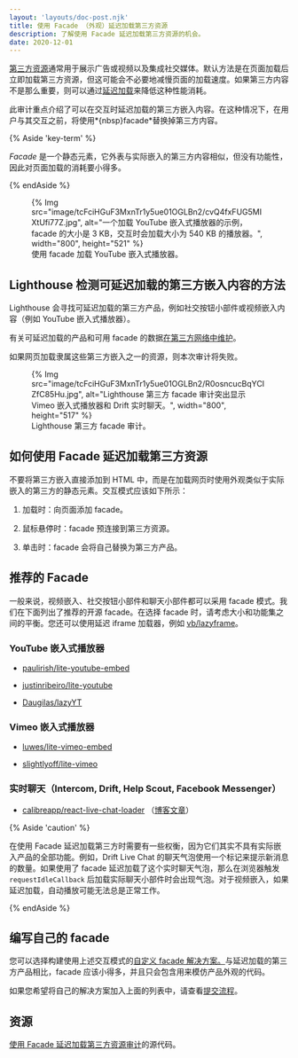 ```yaml
---
layout: 'layouts/doc-post.njk'
title: 使用 Facade （外观）延迟加载第三方资源
description: 了解使用 Facade 延迟加载第三方资源的机会。
date: 2020-12-01
---
```


[第三方资源](https://web.dev/third-party-javascript/)通常用于展示广告或视频以及集成社交媒体。默认方法是在页面加载后立即加载第三方资源，但这可能会不必要地减慢页面的加载速度。如果第三方内容不是那么重要，则可以通过[延迟加载](https://web.dev/fast/#lazy-load-images-and-video)来降低这种性能消耗。

此审计重点介绍了可以在交互时延迟加载的第三方嵌入内容。在这种情况下，在用户与其交互之前，将使用*{nbsp}facade*替换掉第三方内容。

{% Aside 'key-term' %}

*Facade* 是一个静态元素，它外表与实际嵌入的第三方内容相似，但没有功能性，因此对页面加载的消耗要小得多。

{% endAside %}

<figure>{% Img src="image/tcFciHGuF3MxnTr1y5ue01OGLBn2/cvQ4fxFUG5MIXtUfi77Z.jpg", alt="一个加载 YouTube 嵌入式播放器的示例，facade 的大小是 3 KB，交互时会加载大小为 540 KB 的播放器。", width="800", height="521" %} <figcaption> 使用 facade 加载 YouTube 嵌入式播放器。</figcaption></figure>

## Lighthouse 检测可延迟加载的第三方嵌入内容的方法

Lighthouse 会寻找可延迟加载的第三方产品，例如社交按钮小部件或视频嵌入内容（例如 YouTube 嵌入式播放器）。

有关可延迟加载的产品和可用 facade 的数据[在第三方网络中维护](https://github.com/patrickhulce/third-party-web/)。

如果网页加载隶属这些第三方嵌入之一的资源，则本次审计将失败。

<figure>{% Img src="image/tcFciHGuF3MxnTr1y5ue01OGLBn2/R0osncucBqYCIZfC85Hu.jpg", alt="Lighthouse 第三方 facade 审计突出显示 Vimeo 嵌入式播放器和 Drift 实时聊天。", width="800", height="517" %}<figcaption>Lighthouse 第三方 facade 审计。</figcaption></figure>

## 如何使用 Facade 延迟加载第三方资源

不要将第三方嵌入直接添加到 HTML 中，而是在加载网页时使用外观类似于实际嵌入的第三方的静态元素。交互模式应该如下所示：

1. 加载时：向页面添加 facade。

2. 鼠标悬停时：facade 预连接到第三方资源。

3. 单击时：facade 会将自己替换为第三方产品。

## 推荐的 Facade

一般来说，视频嵌入、社交按钮小部件和聊天小部件都可以采用 facade 模式。我们在下面列出了推荐的开源 facade。在选择 facade 时，请考虑大小和功能集之间的平衡。您还可以使用延迟 iframe 加载器，例如 [vb/lazyframe](https://github.com/vb/lazyframe)。

### YouTube 嵌入式播放器

- [paulirish/lite-youtube-embed](https://github.com/paulirish/lite-youtube-embed)

- [justinribeiro/lite-youtube](https://github.com/justinribeiro/lite-youtube)

- [Daugilas/lazyYT](https://github.com/Daugilas/lazyYT)

### Vimeo 嵌入式播放器

- [luwes/lite-vimeo-embed](https://github.com/luwes/lite-vimeo-embed)

- [slightlyoff/lite-vimeo](https://github.com/slightlyoff/lite-vimeo)

### 实时聊天（Intercom, Drift, Help Scout, Facebook Messenger）

- [calibreapp/react-live-chat-loader](https://github.com/calibreapp/react-live-chat-loader) （[博客文章](https://calibreapp.com/blog/fast-live-chat)）

{% Aside 'caution' %}

在使用 Facade 延迟加载第三方时需要有一些权衡，因为它们其实不具有实际嵌入产品的全部功能。例如，Drift Live Chat 的聊天气泡使用一个标记来提示新消息的数量。如果使用了 facade 延迟加载了这个实时聊天气泡，那么在浏览器触发 `requestIdleCallback` 后加载实际聊天小部件时会出现气泡。对于视频嵌入，如果延迟加载，自动播放可能无法总是正常工作。

{% endAside %}

## 编写自己的 facade

您可以选择构建使用上述交互模式的[自定义 facade 解决方案。](https://wildbit.com/blog/2020/09/30/getting-postmark-lighthouse-performance-score-to-100#:~:text=What%20if%20we%20could%20replace%20the%20real%20widget)与延迟加载的第三方产品相比，facade 应该小得多，并且只会包含用来模仿产品外观的代码。

如果您希望将自己的解决方案加入上面的列表中，请查看[提交流程](https://github.com/patrickhulce/third-party-web/blob/master/facades.md)。

## 资源

[使用 Facade 延迟加载第三方资源审计](https://github.com/GoogleChrome/lighthouse/blob/master/lighthouse-core/audits/third-party-facades.js)的源代码。
